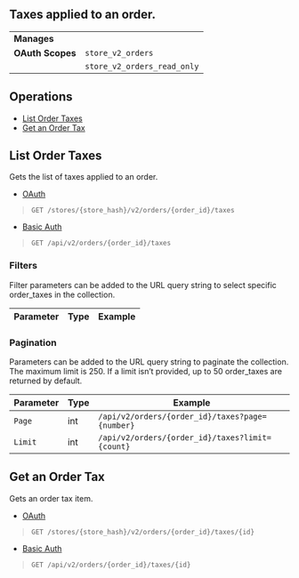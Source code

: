 ## Taxes applied to an order.

|||
|---|---|
| **Manages** |
| **OAuth Scopes** | `store_v2_orders`
||`store_v2_orders_read_only`

## Operations

*   [List Order Taxes](#list-order-taxes)
*   [Get an Order Tax](#get-an-order-tax)

## List Order Taxes

Gets the list of taxes applied to an order.

*   [OAuth](#list-order-taxes-oauth)
>`GET /stores/{store_hash}/v2/orders/{order_id}/taxes`
*   [Basic Auth](#list-order-taxes-basic)
>`GET /api/v2/orders/{order_id}/taxes`

### Filters

Filter parameters can be added to the URL query string to select specific order_taxes in the collection.

| Parameter | Type | Example |
| --- | --- | --- |

### Pagination

Parameters can be added to the URL query string to paginate the collection. The maximum limit is 250. If a limit isn’t provided, up to 50 order_taxes are returned by default.

| Parameter | Type | Example |
| --- | --- | --- |
| `Page` | int | `/api/v2/orders/{order_id}/taxes?page={number}` |
| `Limit` | int | `/api/v2/orders/{order_id}/taxes?limit={count}` |

## Get an Order Tax

Gets an order tax item.

*   [OAuth](#get-an-order-tax-oauth)
>`GET /stores/{store_hash}/v2/orders/{order_id}/taxes/{id}`
*   [Basic Auth](#get-an-order-tax-basic)
>`GET /api/v2/orders/{order_id}/taxes/{id}`
